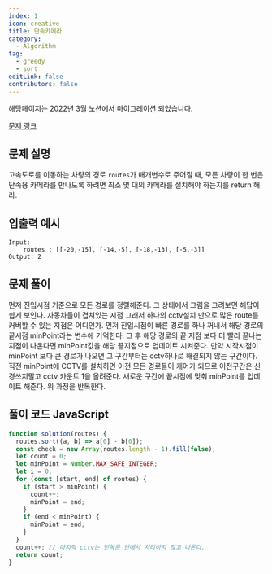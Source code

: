 ```yaml
---
index: 1
icon: creative
title: 단속카메라
category:
  - Algorithm
tag:
  - greedy
  - sort
editLink: false
contributors: false
---
```


해당페이지는 2022년 3월 노션에서 마이그레이션 되었습니다.

[문제 링크](https://programmers.co.kr/learn/courses/30/lessons/42884)

## 문제 설명

고속도로를 이동하는 차량의 경로 `routes`가 매개변수로 주어질 때, 모든 차량이 한 번은 단속용 카메라를 만나도록 하려면 최소 몇 대의 카메라를 설치해야 하는지를 return 해라.

## 입출력 예시

```
Input:
    routes : [[-20,-15], [-14,-5], [-18,-13], [-5,-3]]
Output: 2
```

## 문제 풀이

먼저 진입시점 기준으로 모든 경로를 정렬해준다. 그 상태에서 그림을 그려보면 해답이 쉽게 보인다.
자동차들이 겹쳐있는 시점 그래서 하나의 cctv설치 만으로 많은 route를 커버할 수 있는 지점은 어디인가.
먼저 진입시점이 빠른 경로를 하나 꺼내서 해당 경로의 끝시점 minPoint라는 변수에 기억한다. 그 후 해당 경로의 끝 지점 보다 더 빨리 끝나는 지점이 나온다면
minPoint값을 해당 끝지점으로 업데이트 시켜준다. 만약 시작시점이 minPoint 보다 큰 경로가 나오면 그 구간부터는 cctv하나로 해결되지 않는 구간이다. 직전
minPoint에 CCTV를 설치하면 이전 모든 경로들이 케어가 되므로 이전구간은 신경쓰지말고 cctv 카운트 1을 올려준다.
새로운 구간에 끝시점에 맞춰 minPoint를 업데이트 해준다. 위 과정을 반복한다.

## 풀이 코드 JavaScript

```js
function solution(routes) {
  routes.sort((a, b) => a[0] - b[0]);
  const check = new Array(routes.length - 1).fill(false);
  let count = 0;
  let minPoint = Number.MAX_SAFE_INTEGER;
  let i = 0;
  for (const [start, end] of routes) {
    if (start > minPoint) {
      count++;
      minPoint = end;
    }
    if (end < minPoint) {
      minPoint = end;
    }
  }
  count++; // 마지막 cctv는 반복문 안에서 처리하지 않고 나온다.
  return count;
}
```
